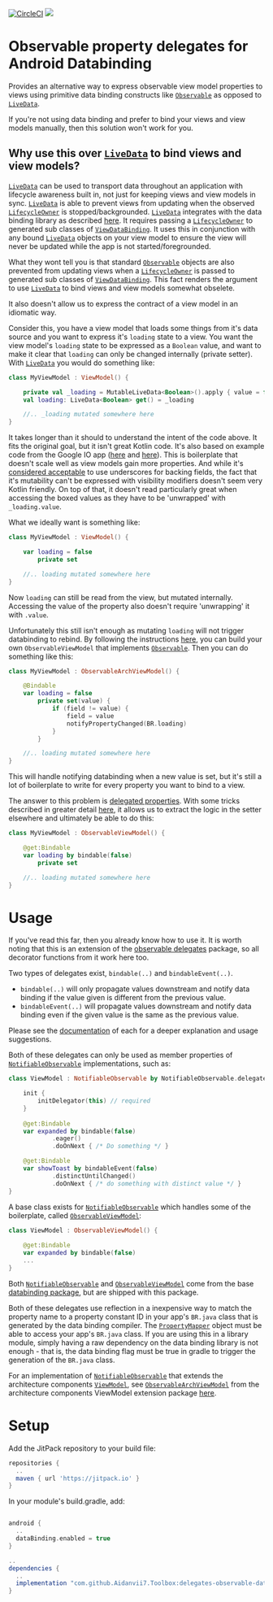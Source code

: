 [![CircleCI](https://circleci.com/gh/Aidanvii7/Toolbox.svg?style=svg)](https://circleci.com/gh/Aidanvii7/Toolbox)
[![](https://jitpack.io/v/Aidanvii7/Toolbox.svg)](https://jitpack.io/#Aidanvii7/Toolbox)

# Observable property delegates for Android Databinding
Provides an alternative way to express observable view model properties to views using primitive data binding constructs like [`Observable`](https://developer.android.com/reference/android/databinding/Observable) as opposed to [`LiveData`](https://developer.android.com/topic/libraries/architecture/livedata).

If you're not using data binding and prefer to bind your views and view models manually, then this solution won't work for you. 


## Why use this over [`LiveData`](https://developer.android.com/topic/libraries/architecture/livedata) to bind views and view models?
[`LiveData`](https://developer.android.com/topic/libraries/architecture/livedata) can be used to transport data throughout an application with lifecycle awareness built in, not just for keeping views and view models in sync. [`LiveData`](https://developer.android.com/topic/libraries/architecture/livedata) is able to prevent views from updating when the observed [`LifecycleOwner`](https://developer.android.com/reference/android/arch/lifecycle/LifecycleOwner) is stopped/backgrounded. [`LiveData`](https://developer.android.com/topic/libraries/architecture/livedata) integrates with the data binding library as described [here](https://developer.android.com/topic/libraries/data-binding/architecture#livedata). It requires passing a [`LifecycleOwner`](https://developer.android.com/reference/android/arch/lifecycle/LifecycleOwner) to generated sub classes of [`ViewDataBinding`](https://developer.android.com/reference/android/databinding/ViewDataBinding). It uses this in conjunction with any bound [`LiveData`](https://developer.android.com/topic/libraries/architecture/livedata) objects on your view model to ensure the view will never be updated while the app is not started/foregrounded. 

What they wont tell you is that standard [`Observable`](https://developer.android.com/reference/android/databinding/Observable) objects are also prevented from updating views when a [`LifecycleOwner`](https://developer.android.com/reference/android/arch/lifecycle/LifecycleOwner) is passed to generated sub classes of [`ViewDataBinding`](https://developer.android.com/reference/android/databinding/ViewDataBinding). This fact renders the argument to use [`LiveData`](https://developer.android.com/topic/libraries/architecture/livedata) to bind views and view models somewhat obselete.

It also doesn't allow us to express the contract of a view model in an idiomatic way.

Consider this, you have a view model that loads some things from it's data source and you want to express it's `loading` state to a view. You want the view model's `loading` state to be expressed as a `Boolean` value, and want to make it clear that `loading` can only be changed internally (private setter). With [`LiveData`](https://developer.android.com/topic/libraries/architecture/livedata) you would do something like:
```kotlin
class MyViewModel : ViewModel() {

    private val _loading = MutableLiveData<Boolean>().apply { value = false }
    val loading: LiveData<Boolean> get() = _loading

    //.. _loading mutated somewhere here
}
```
It takes longer than it should to understand the intent of the code above. It fits the original goal, but it isn't great Kotlin code. It's also based on example code from the Google IO app ([here](https://github.com/google/iosched/blob/89df01ebc19d9a46495baac4690c2ebfa74946dc/mobile/src/main/java/com/google/samples/apps/iosched/ui/info/EventInfoViewModel.kt) and [here](https://github.com/google/iosched/blob/89df01ebc19d9a46495baac4690c2ebfa74946dc/mobile/src/main/java/com/google/samples/apps/iosched/ui/onboarding/OnboardingViewModel.kt])). This is boilerplate that doesn't scale well as view models gain more properties. And while it's [considered acceptable](https://kotlinlang.org/docs/reference/coding-conventions.html#property-names) to use underscores for backing fields, the fact that it's mutability can't be expressed with visibility modifiers doesn't seem very Kotlin friendly. On top of that, it doesn't read particularly great when accessing the boxed values as they have to be 'unwrapped' with `_loading.value`.

What we ideally want is something like:

```kotlin
class MyViewModel : ViewModel() {

    var loading = false
        private set

    //.. loading mutated somewhere here
}
```
Now `loading` can still be read from the view, but mutated internally. Accessing the value of the property also doesn't require 'unwrapping' it with `.value`. 

Unfortunately this still isn't enough as mutating `loading` will not trigger databinding to rebind. By following the instructions [here](https://developer.android.com/topic/libraries/data-binding/architecture#observable-viewmodel), you can build your own `ObservableViewModel` that implements [`Observable`](https://developer.android.com/reference/android/databinding/Observable). Then you can do something like this:

```kotlin
class MyViewModel : ObservableArchViewModel() {

    @Bindable
    var loading = false
        private set(value) {
            if (field != value) {
                field = value
                notifyPropertyChanged(BR.loading)
            }
        }

    //.. loading mutated somewhere here
}
```

This will handle notifying databinding when a new value is set, but it's still a lot of boilerplate to write for every property you want to bind to a view.

The answer to this problem is [delegated properties](https://kotlinlang.org/docs/reference/delegated-properties.html). 
With some tricks described in greater detail [here](https://android.jlelse.eu/make-your-view-models-great-again-ead9ee98f4f2), it allows us to extract the logic in the setter elsewhere and ultimately be able to do this:
```kotlin
class MyViewModel : ObservableViewModel() {

    @get:Bindable
    var loading by bindable(false)
        private set

    //.. loading mutated somewhere here
}
```

# Usage

If you've read this far, then you already know how to use it. It is worth noting that this is an extension of the [observable delegates](../delegates-observable/README.md) package, so all decorator functions from it work here too.

Two types of delegates exist, `bindable(..)` and `bindableEvent(..)`.
* `bindable(..)` will only propagate values downstream and notify data binding if the value given is different from the previous value.
* `bindableEvent(..)` will propagate values downstream and notify data binding even if the given value is the same as the previous value.

Please see the [documentation](src/main/java/com/aidanvii/toolbox/databinding/BindableProperty.kt) of each for a deeper explanation and usage suggestions.

Both of these delegates can only be used as member properties of [`NotifiableObservable`](../databinding/src/main/java/com/aidanvii/toolbox/databinding/NotifiableObservable.kt) implementations, such as:

```kotlin
class ViewModel : NotifiableObservable by NotifiableObservable.delegate() {

    init {
        initDelegator(this) // required
    }
    
    @get:Bindable
    var expanded by bindable(false)
            .eager()
            .doOnNext { /* Do something */ }

    @get:Bindable
    var showToast by bindableEvent(false)
            .distinctUntilChanged()
            .doOnNext { /* do something with distinct value */ }
}
```

A base class exists for [`NotifiableObservable`](../databinding/src/main/java/com/aidanvii/toolbox/databinding/NotifiableObservable.kt) which handles some of the boilerplate, called [`ObservableViewModel`](../databinding/src/main/java/com/aidanvii/toolbox/databinding/ObservableViewModel.kt):
```kotlin
class ViewModel : ObservableViewModel() {
    
    @get:Bindable
    var expanded by bindable(false)
    ...
}
```

Both [`NotifiableObservable`](../databinding/src/main/java/com/aidanvii/toolbox/databinding/NotifiableObservable.kt) and [`ObservableViewModel`](../databinding/src/main/java/com/aidanvii/toolbox/databinding/ObservableViewModel.kt) come from the base [databinding package](../databinding/README.md), but are shipped with this package.

Both of these delegates use reflection in a inexpensive way to match the property name to a property constant ID in your app's `BR.java` class that is generated by the data binding compiler. The [`PropertyMapper`](../databinding/src/main/java/com/aidanvii/toolbox/databinding/PropertyMapper.kt) object must be able to access your app's `BR.java` class. If you are using this in a library module, simply having a raw dependency on the data binding library is not enough - that is, the data binding flag must be true in gradle to trigger the generation of the `BR.java` class.

For an implementation of [`NotifiableObservable`](../databinding/src/main/java/com/aidanvii/toolbox/databinding/NotifiableObservable.kt) that extends the architecture components [`ViewModel`](https://developer.android.com/topic/libraries/architecture/viewmodel.html), see [`ObservableArchViewModel`](../databinding-arch-viewmodel/src/main/java/com/aidanvii/toolbox/databinding/ObservableArchViewModel.kt) from the architecture components ViewModel extension package [here](../databinding-arch-viewmodel/README.md).

# Setup
 Add the JitPack repository to your build file: 

```gradle
repositories {
  ..
  maven { url 'https://jitpack.io' }    
}
```

In your module's build.gradle, add:
```gradle

android {
  ..
  dataBinding.enabled = true
}

..
dependencies {
  ..
  implementation "com.github.Aidanvii7.Toolbox:delegates-observable-databinding:$toolbox_version"
}

```
